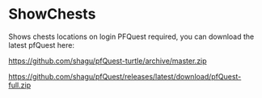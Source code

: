 # ShowChests
Shows chests locations on login PFQuest required, you can download the latest pfQuest here: 

https://github.com/shagu/pfQuest-turtle/archive/master.zip

https://github.com/shagu/pfQuest/releases/latest/download/pfQuest-full.zip
